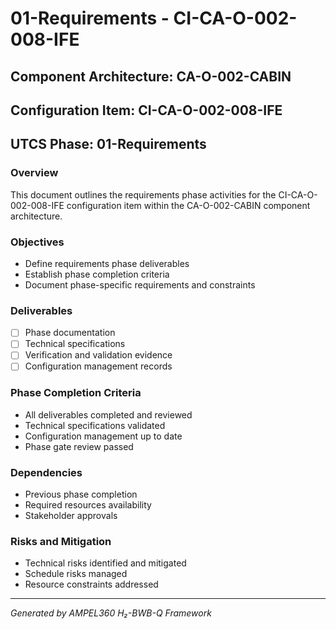 # 01-Requirements - CI-CA-O-002-008-IFE

## Component Architecture: CA-O-002-CABIN
## Configuration Item: CI-CA-O-002-008-IFE
## UTCS Phase: 01-Requirements

### Overview
This document outlines the requirements phase activities for the CI-CA-O-002-008-IFE configuration item within the CA-O-002-CABIN component architecture.

### Objectives
- Define requirements phase deliverables
- Establish phase completion criteria
- Document phase-specific requirements and constraints

### Deliverables
- [ ] Phase documentation
- [ ] Technical specifications
- [ ] Verification and validation evidence
- [ ] Configuration management records

### Phase Completion Criteria
- All deliverables completed and reviewed
- Technical specifications validated
- Configuration management up to date
- Phase gate review passed

### Dependencies
- Previous phase completion
- Required resources availability
- Stakeholder approvals

### Risks and Mitigation
- Technical risks identified and mitigated
- Schedule risks managed
- Resource constraints addressed

---
*Generated by AMPEL360 H₂-BWB-Q Framework*
